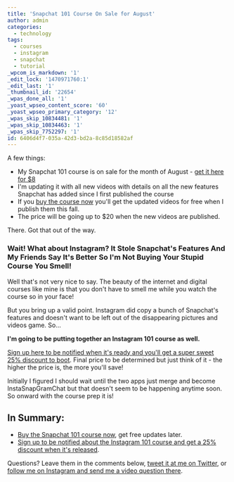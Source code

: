 ```yaml
---
title: 'Snapchat 101 Course On Sale for August'
author: admin
categories:
  - technology
tags:
  - courses
  - instagram
  - snapchat
  - tutorial
_wpcom_is_markdown: '1'
_edit_lock: '1470971760:1'
_edit_last: '1'
_thumbnail_id: '22654'
_wpas_done_all: '1'
_yoast_wpseo_content_score: '60'
_yoast_wpseo_primary_category: '12'
_wpas_skip_10834481: '1'
_wpas_skip_10834463: '1'
_wpas_skip_7752297: '1'
id: 6406d4f7-035a-42d3-bd2a-8c85d18582af
---
```

<p>A few things:</p>
<ul>
<li>My Snapchat 101 course is on sale for the month of August - <a href="https://courses.chrisenns.com/snapchat-101?coupon=PUKINGRAINBOWS">get it here for $8</a></li>
<li>I'm updating it with all new videos with details on all the new features Snapchat has added since I first published the course</li>
<li>If you <a href="https://courses.chrisenns.com/snapchat-101?coupon=PUKINGRAINBOWS">buy the course now</a> you'll get the updated videos for free when I publish them this fall.</li>
<li>The price will be going up to $20 when the new videos are published.</li>
</ul>
<p>There. Got that out of the way.</p>
<h3>Wait! What about Instagram? It Stole Snapchat's Features And My Friends Say It's Better So I'm Not Buying Your Stupid Course You Smell!</h3>
<p>Well that's not very nice to say. The beauty of the internet and digital courses like mine is that you don't have to smell me while you watch the course so in your face!</p>
<p>But you bring up a valid point. Instagram did copy a bunch of Snapchat's features and doesn't want to be left out of the disappearing pictures and videos game. So...</p>
<p><strong>I'm going to be putting together an Instagram 101 course as well.</strong></p>
<p><a href="https://courses.chrisenns.com/instagram-101-course">Sign up here to be notified when it's ready and you'll get a super sweet 25% discount to boot</a>. Final price to be determined but just think of it - the higher the price is, the more you'll save!</p>
<p>Initially I figured I should wait until the two apps just merge and become InstaSnapGramChat but that doesn't seem to be happening anytime soon. So onward with the course prep it is!</p>
<h2>In Summary:</h2>
<ul>
<li><a href="https://courses.chrisenns.com/snapchat-101?coupon=PUKINGRAINBOWS">Buy the Snapchat 101 course now</a>, get free updates later.</li>
<li><a href="https://courses.chrisenns.com/instagram-101-course">Sign up to be notified about the Instagram 101 course and get a 25% discount when it's released</a>.</li>
</ul>
<p>Questions? Leave them in the comments below, <a href="https://twitter.com/ichris">tweet it at me on Twitter</a>, or <a href="http://instagram.com/ichrisv2/">follow me on Instagram and send me a video question there</a>.</p>
